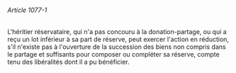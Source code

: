 ###### Article 1077-1

L'héritier réservataire, qui n'a pas concouru à la donation-partage, ou qui a reçu un lot inférieur à sa part de réserve, peut exercer l'action en réduction, s'il n'existe pas à l'ouverture de la succession des biens non compris dans le partage et suffisants pour composer ou compléter sa réserve, compte tenu des libéralités dont il a pu bénéficier.

